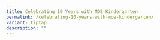 ```yaml
---
title: Celebrating 10 Years with MOE Kindergarten
permalink: /celebrating-10-years-with-moe-kindergarten/
variant: tiptap
description: ""
---
```

